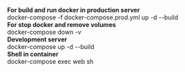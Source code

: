 <b> For build and run docker in production server </b><br>
docker-compose -f docker-compose.prod.yml up -d --build<br>
<b>For stop docker and remove volumes</b><br>
docker-compose down -v<br>
<b>Development server</b><br>
docker-compose up -d --build<br>
<b>Shell in container</b><br>
docker-compose exec web sh
